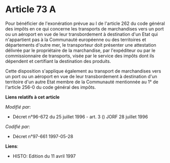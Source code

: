 # Article 73 A

Pour bénéficier de l'exonération prévue au I de l'article 262 du code général des impôts en ce qui concerne les transports de
marchandises vers un port ou un aéroport en vue de leur transbordement à destination d'un Etat qui n'appartient pas à la
Communauté européenne ou des territoires et départements d'outre mer, le transporteur doit présenter une attestation délivrée
par le propriétaire de la marchandise, par l'expéditeur ou par le commissionnaire de transports, visée par le service des
impôts dont ils dépendent et certifiant la destination des produits.

Cette disposition s'applique également au transport de marchandises vers un port ou un aéroport en vue de leur transbordement
à destination d'un territoire d'un autre Etat membre de la Communauté mentionnée au 1° de l'article 256-0 du code général des
impôts.

**Liens relatifs à cet article**

_Modifié par_:

  - Décret n°96-672 du 25 juillet 1996 - art. 3 () JORF 28 juillet 1996

_Codifié par_:

  - Décret n°97-661 1997-05-28

**Liens**:

  - HISTO: Edition du 11 avril 1997
